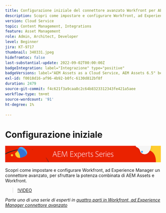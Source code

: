 ```yaml
---
title: Configurazione iniziale del connettore avanzato Workfront per AEM
description: Scopri come impostare e configurare Workfront, ad Experience Manager un connettore avanzato, per sfruttare la potenza combinata di AEM Assets e Workfront.
version: Cloud Service
topic: Content Management, Integrations
feature: Asset Management
role: Admin, Architect, Developer
level: Beginner
jira: KT-9717
thumbnail: 340331.jpeg
hidefromtoc: false
last-substantial-update: 2022-09-02T00:00:00Z
badgeIntegration: label="Integrazione" type="positive"
badgeVersions: label="AEM Assets as a Cloud Service, AEM Assets 6.5" before-title="false"
exl-id: f0018d16-af96-4b92-b0fc-6130d812bf8f
duration: 2479
source-git-commit: f4c621f3a9caa8c2c64b8323312343fe421a5aee
workflow-type: tm+mt
source-wordcount: '91'
ht-degree: 1%

---
```


# Configurazione iniziale

![Serie di esperti AEM](./assets/banner.png)

Scopri come impostare e configurare Workfront, ad Experience Manager un connettore avanzato, per sfruttare la potenza combinata di AEM Assets e Workfront.

>[!VIDEO](https://video.tv.adobe.com/v/340331?quality=12&learn=on)

_Parte uno di una serie di esperti in [quattro parti in Workfront, ad Experience Manager connettore avanzato](./overview.md)_
